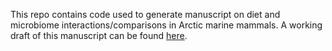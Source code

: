 This repo contains code used to generate manuscript on diet and microbiome interactions/comparisons in Arctic marine mammals. A working draft of this manuscript can be found [here](https://github.com/UW-WADE-lab/Arctic-predator-diet-microbiome/blob/main/Arctic_predators_metabarcoding.Rmd).
